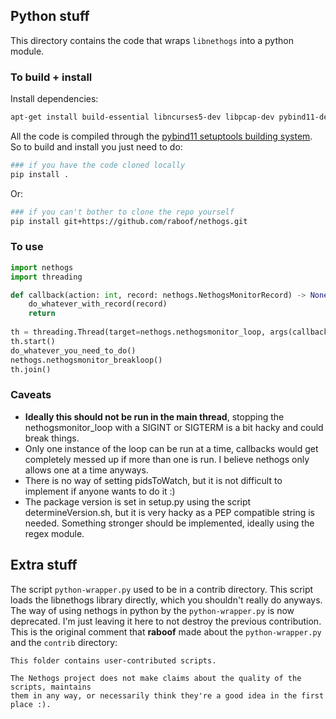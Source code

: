 ## Python stuff
This directory contains the code that wraps `libnethogs` into a python module.

### To build + install
Install dependencies:
``` bash
apt-get install build-essential libncurses5-dev libpcap-dev pybind11-dev
```
All the code is compiled through the [pybind11 setuptools building system](https://pybind11.readthedocs.io/en/stable/compiling.html). So to build and install you just need to do:
``` bash
### if you have the code cloned locally
pip install .
```
Or:
``` bash
### if you can't bother to clone the repo yourself
pip install git+https://github.com/raboof/nethogs.git
```

### To use
``` python
import nethogs
import threading

def callback(action: int, record: nethogs.NethogsMonitorRecord) -> None:
    do_whatever_with_record(record)
    return
    
th = threading.Thread(target=nethogs.nethogsmonitor_loop, args(callback, filter, to_ms))
th.start()
do_whatever_you_need_to_do()
nethogs.nethogsmonitor_breakloop()
th.join()
```

### Caveats
- **Ideally this should not be run in the main thread**, stopping the nethogsmonitor_loop with a SIGINT or SIGTERM is a bit hacky and could break things.
- Only one instance of the loop can be run at a time, callbacks would get completely messed up if more than one is run. I believe nethogs only allows one at a time anyways.
- There is no way of setting pidsToWatch, but it is not difficult to implement if anyone wants to do it :)
- The package version is set in setup.py using the script determineVersion.sh, but it is very hacky as a PEP compatible string is needed. Something stronger should be implemented, ideally using the regex module.

## Extra stuff
The script `python-wrapper.py` used to be in a contrib directory. This script loads the libnethogs library directly, which you shouldn't really do anyways. The way of using nethogs in python by the `python-wrapper.py` is now deprecated. I'm just leaving it here to not destroy the previous contribution. This is the original comment that **raboof** made about the `python-wrapper.py` and the `contrib` directory:
```
This folder contains user-contributed scripts.

The Nethogs project does not make claims about the quality of the scripts, maintains
them in any way, or necessarily think they're a good idea in the first place :).
```
